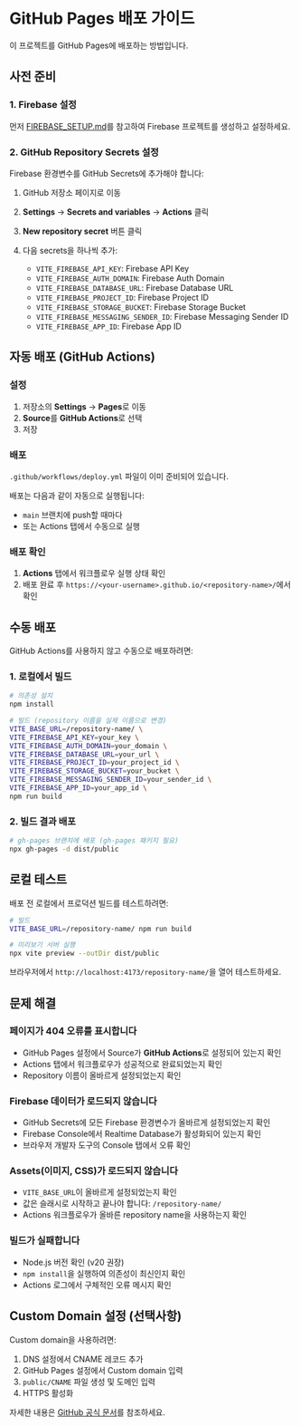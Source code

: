 # GitHub Pages 배포 가이드

이 프로젝트를 GitHub Pages에 배포하는 방법입니다.

## 사전 준비

### 1. Firebase 설정

먼저 [FIREBASE_SETUP.md](./FIREBASE_SETUP.md)를 참고하여 Firebase 프로젝트를 생성하고 설정하세요.

### 2. GitHub Repository Secrets 설정

Firebase 환경변수를 GitHub Secrets에 추가해야 합니다:

1. GitHub 저장소 페이지로 이동
2. **Settings** → **Secrets and variables** → **Actions** 클릭
3. **New repository secret** 버튼 클릭
4. 다음 secrets을 하나씩 추가:

   - `VITE_FIREBASE_API_KEY`: Firebase API Key
   - `VITE_FIREBASE_AUTH_DOMAIN`: Firebase Auth Domain
   - `VITE_FIREBASE_DATABASE_URL`: Firebase Database URL
   - `VITE_FIREBASE_PROJECT_ID`: Firebase Project ID
   - `VITE_FIREBASE_STORAGE_BUCKET`: Firebase Storage Bucket
   - `VITE_FIREBASE_MESSAGING_SENDER_ID`: Firebase Messaging Sender ID
   - `VITE_FIREBASE_APP_ID`: Firebase App ID

## 자동 배포 (GitHub Actions)

### 설정

1. 저장소의 **Settings** → **Pages**로 이동
2. **Source**를 **GitHub Actions**로 선택
3. 저장

### 배포

`.github/workflows/deploy.yml` 파일이 이미 준비되어 있습니다.

배포는 다음과 같이 자동으로 실행됩니다:
- `main` 브랜치에 push할 때마다
- 또는 Actions 탭에서 수동으로 실행

### 배포 확인

1. **Actions** 탭에서 워크플로우 실행 상태 확인
2. 배포 완료 후 `https://<your-username>.github.io/<repository-name>/`에서 확인

## 수동 배포

GitHub Actions를 사용하지 않고 수동으로 배포하려면:

### 1. 로컬에서 빌드

```bash
# 의존성 설치
npm install

# 빌드 (repository 이름을 실제 이름으로 변경)
VITE_BASE_URL=/repository-name/ \
VITE_FIREBASE_API_KEY=your_key \
VITE_FIREBASE_AUTH_DOMAIN=your_domain \
VITE_FIREBASE_DATABASE_URL=your_url \
VITE_FIREBASE_PROJECT_ID=your_project_id \
VITE_FIREBASE_STORAGE_BUCKET=your_bucket \
VITE_FIREBASE_MESSAGING_SENDER_ID=your_sender_id \
VITE_FIREBASE_APP_ID=your_app_id \
npm run build
```

### 2. 빌드 결과 배포

```bash
# gh-pages 브랜치에 배포 (gh-pages 패키지 필요)
npx gh-pages -d dist/public
```

## 로컬 테스트

배포 전 로컬에서 프로덕션 빌드를 테스트하려면:

```bash
# 빌드
VITE_BASE_URL=/repository-name/ npm run build

# 미리보기 서버 실행
npx vite preview --outDir dist/public
```

브라우저에서 `http://localhost:4173/repository-name/`을 열어 테스트하세요.

## 문제 해결

### 페이지가 404 오류를 표시합니다

- GitHub Pages 설정에서 Source가 **GitHub Actions**로 설정되어 있는지 확인
- Actions 탭에서 워크플로우가 성공적으로 완료되었는지 확인
- Repository 이름이 올바르게 설정되었는지 확인

### Firebase 데이터가 로드되지 않습니다

- GitHub Secrets에 모든 Firebase 환경변수가 올바르게 설정되었는지 확인
- Firebase Console에서 Realtime Database가 활성화되어 있는지 확인
- 브라우저 개발자 도구의 Console 탭에서 오류 확인

### Assets(이미지, CSS)가 로드되지 않습니다

- `VITE_BASE_URL`이 올바르게 설정되었는지 확인
- 값은 슬래시로 시작하고 끝나야 합니다: `/repository-name/`
- Actions 워크플로우가 올바른 repository name을 사용하는지 확인

### 빌드가 실패합니다

- Node.js 버전 확인 (v20 권장)
- `npm install`을 실행하여 의존성이 최신인지 확인
- Actions 로그에서 구체적인 오류 메시지 확인

## Custom Domain 설정 (선택사항)

Custom domain을 사용하려면:

1. DNS 설정에서 CNAME 레코드 추가
2. GitHub Pages 설정에서 Custom domain 입력
3. `public/CNAME` 파일 생성 및 도메인 입력
4. HTTPS 활성화

자세한 내용은 [GitHub 공식 문서](https://docs.github.com/en/pages/configuring-a-custom-domain-for-your-github-pages-site)를 참조하세요.

